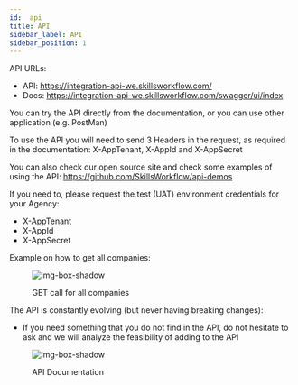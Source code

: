 ```yaml
---
id:  api
title: API
sidebar_label: API
sidebar_position: 1
---
```


API URLs:

- API: https://integration-api-we.skillsworkflow.com/
- Docs: https://integration-api-we.skillsworkflow.com/swagger/ui/index
 

You can try the API directly from the documentation, or you can use other application (e.g. PostMan) 

To use the API you will need to send 3 Headers in the request, as required in the documentation: X-AppTenant, X-AppId and X-AppSecret

You can also check our open source site and check some examples of using the API: https://github.com/SkillsWorkflow/api-demos

If you need to, please request the test (UAT) environment credentials for your Agency:

- X-AppTenant
- X-AppId
- X-AppSecret

Example on how to get all companies:

<figure>

![img-box-shadow](/img/integrations/technical1.png)
<figcaption>GET call for all companies </figcaption>
</figure>

The API is constantly evolving (but never having breaking changes):

- If you need something that you do not find in the API, do not hesitate to ask and we will analyze the feasibility of adding to the API

<figure>

![img-box-shadow](/img/integrations/technical2.png)
<figcaption>API Documentation</figcaption>
</figure>
